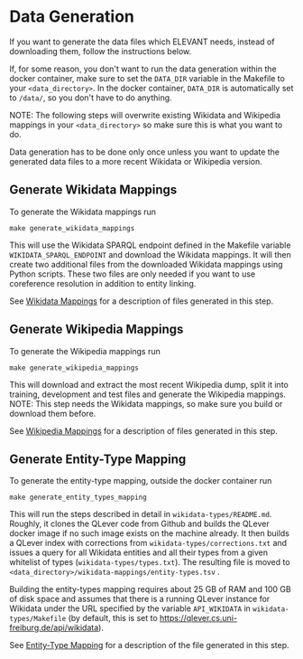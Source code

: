 # Data Generation

If you want to generate the data files which ELEVANT needs, instead of downloading them, follow the instructions below.

If, for some reason, you don't want to run the data generation within the docker container, make sure to set the
 `DATA_DIR` variable in the Makefile to your `<data_directory>`. In the docker container, `DATA_DIR` is automatically
 set to `/data/`, so you don't have to do anything.

NOTE: The following steps will overwrite existing Wikidata and Wikipedia mappings in your `<data_directory>` so make
 sure this is what you want to do.

Data generation has to be done only once unless you want to update the generated data files to a more recent Wikidata
 or Wikipedia version.


## Generate Wikidata Mappings

To generate the Wikidata mappings run

    make generate_wikidata_mappings
    
This will use the Wikidata SPARQL endpoint defined in the Makefile variable `WIKIDATA_SPARQL_ENDPOINT` and download
 the Wikidata mappings. It will then create two additional files from the downloaded Wikidata mappings using Python
 scripts. These two files are only needed if you want to use coreference resolution in addition to entity linking.

See [Wikidata Mappings](docs/mapping_files.md#wikidata-mappings) for a description of files generated in this step.

## Generate Wikipedia Mappings

To generate the Wikipedia mappings run

    make generate_wikipedia_mappings

This will download and extract the most recent Wikipedia dump, split it into training, development and test files and
 generate the Wikipedia mappings. NOTE: This step needs the Wikidata mappings, so make sure you build or download them
 before.

See [Wikipedia Mappings](docs/mapping_files.md#wikipedia-mappings) for a description of files generated in this step.


## Generate Entity-Type Mapping

To generate the entity-type mapping, outside the docker container run

    make generate_entity_types_mapping

This will run the steps described in detail in `wikidata-types/README.md`. Roughly, it clones the QLever code from
 Github and builds the QLever docker image if no such image exists on the machine already. It then builds a QLever
 index with corrections from `wikidata-types/corrections.txt` and issues a query for all Wikidata entities and all
 their types from a given whitelist of types (`wikidata-types/types.txt`). The resulting file is moved to
 `<data_directory>/wikidata-mappings/entity-types.tsv` .

Building the entity-types mapping requires about 25 GB of RAM and 100 GB of disk space and assumes that there is a
 running QLever instance for Wikidata under the URL specified by the variable `API_WIKIDATA` in
 `wikidata-types/Makefile` (by default, this is set to https://qlever.cs.uni-freiburg.de/api/wikidata).

See [Entity-Type Mapping](docs/mapping_files.md#entity-type-mapping) for a description of the file generated in this
 step.
